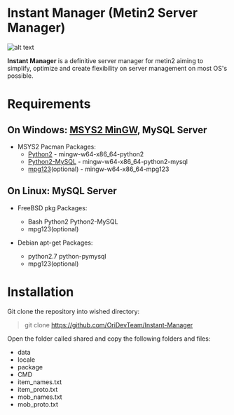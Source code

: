 # Instant Manager (Metin2 Server Manager)

![alt text](https://imgur.com/8epUklb.png "Instant Manager Menu")

**Instant Manager** is a definitive server manager for metin2 aiming to simplify, optimize and create flexibility on server management on most OS's possible.

# Requirements
 ## On Windows: [MSYS2 MinGW](https://www.msys2.org/), MySQL Server
 - MSYS2 Pacman Packages: 
   * [Python2](https://packages.msys2.org/package/mingw-w64-x86_64-python2?repo=mingw64) - mingw-w64-x86_64-python2
   * [Python2-MySQL](https://packages.msys2.org/package/mingw-w64-x86_64-python2-mysql?repo=mingw64) - mingw-w64-x86_64-python2-mysql
   * [mpg123](https://packages.msys2.org/package/mingw-w64-x86_64-mpg123?repo=mingw64)(optional) - mingw-w64-x86_64-mpg123
 ## On Linux: MySQL Server
 - FreeBSD pkg Packages: 
   * Bash Python2 Python2-MySQL
   * mpg123(optional)
   
 - Debian apt-get Packages:
   * python2.7 python-pymysql
   * mpg123(optional)
 
 # Installation
 Git clone the repository into wished directory:
 > git clone https://github.com/OriDevTeam/Instant-Manager
 
 Open the folder called shared and copy the following folders and files:
 - data
 - locale
 - package
 - CMD
 - item_names.txt
 - item_proto.txt
 - mob_names.txt
 - mob_proto.txt
 